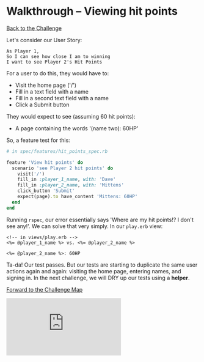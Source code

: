 # Walkthrough – Viewing hit points

[Back to the Challenge](../viewing_hit_points.md)

Let's consider our User Story:

```
As Player 1,
So I can see how close I am to winning
I want to see Player 2's Hit Points
```

For a user to do this, they would have to:

- Visit the home page ('/')
- Fill in a text field with a name
- Fill in a second text field with a name
- Click a Submit button

They would expect to see (assuming 60 hit points):

- A page containing the words '(name two): 60HP'

So, a feature test for this:

```ruby
# in spec/features/hit_points_spec.rb

feature 'View hit points' do
  scenario 'see Player 2 hit points' do
    visit('/')
    fill_in :player_1_name, with: 'Dave'
    fill_in :player_2_name, with: 'Mittens'
    click_button 'Submit'
    expect(page).to have_content 'Mittens: 60HP'
  end
end
```

Running `rspec`, our error essentially says 'Where are my hit points!? I don't see any!'. We can solve that very simply. In our `play.erb` view:

```erb
<!-- in views/play.erb -->
<%= @player_1_name %> vs. <%= @player_2_name %>

<%= @player_2_name %>: 60HP
```

Ta-da! Our test passes. But our tests are starting to duplicate the same user actions again and again: visiting the home page, entering names, and signing in. In the next challenge, we will DRY up our tests using a **helper**.

[Forward to the Challenge Map](../README.md)


![Tracking pixel](https://githubanalytics.herokuapp.com/course/intro_to_the_web/walkthroughs/viewing_hit_points.md)
